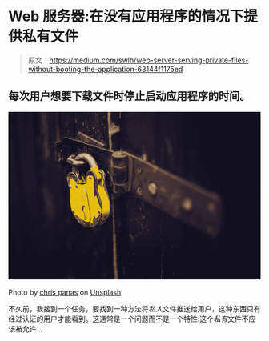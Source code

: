 # Web 服务器:在没有应用程序的情况下提供私有文件

> 原文：<https://medium.com/swlh/web-server-serving-private-files-without-booting-the-application-63144f1175ed>

## 每次用户想要下载文件时停止启动应用程序的时间。

![](img/00b70264a7a97828f8ac7f82d3f5117c.png)

Photo by [chris panas](https://unsplash.com/@chrispanas?utm_source=medium&utm_medium=referral) on [Unsplash](https://unsplash.com?utm_source=medium&utm_medium=referral)

不久前，我接到一个任务，要找到一种方法将*私人*文件推送给用户，这种东西只有经过认证的用户才能看到。这通常是一个问题而不是一个特性:这个*私有*文件不应该被允许…